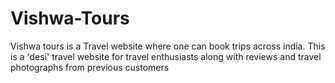 # Vishwa-Tours
Vishwa tours is a Travel website where one can book trips across india. This is a 'desi' travel website for travel enthusiasts along with reviews and travel photographs from previous customers 
